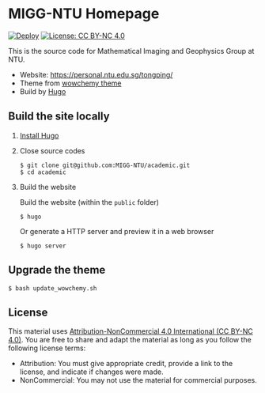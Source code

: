 # MIGG-NTU Homepage

[![Deploy](https://github.com/MIGG-NTU/academic/actions/workflows/deploy.yml/badge.svg)](https://github.com/MIGG-NTU/academic/actions/workflows/deploy.yml)
[![License: CC BY-NC 4.0](https://img.shields.io/badge/License-CC%20BY--NC%204.0-blue.svg)](https://creativecommons.org/licenses/by-nc/4.0/deed.en)

This is the source code for Mathematical Imaging and Geophysics Group at NTU.

- Website: https://personal.ntu.edu.sg/tongping/
- Theme from [wowchemy theme](https://wowchemy.com/)
- Build by [Hugo](https://gohugo.io/)

## Build the site locally

1.  [Install Hugo](https://gohugo.io/getting-started/installing)

2.  Close source codes

    ```
    $ git clone git@github.com:MIGG-NTU/academic.git
    $ cd academic
    ```

3.  Build the website

    Build the website (within the `public` folder)
    ```
    $ hugo
    ```

    Or generate a HTTP server and preview it in a web browser
    ```
    $ hugo server
    ```

## Upgrade the theme

```
$ bash update_wowchemy.sh
```

## License

This material uses [Attribution-NonCommercial 4.0 International (CC BY-NC 4.0)](https://creativecommons.org/licenses/by-nc/4.0/deed.en).
You are free to share and adapt the material as long as you follow the following
license terms:

- Attribution: You must give appropriate credit, provide a link to the license, and indicate if changes were made.
- NonCommercial: You may not use the material for commercial purposes.

